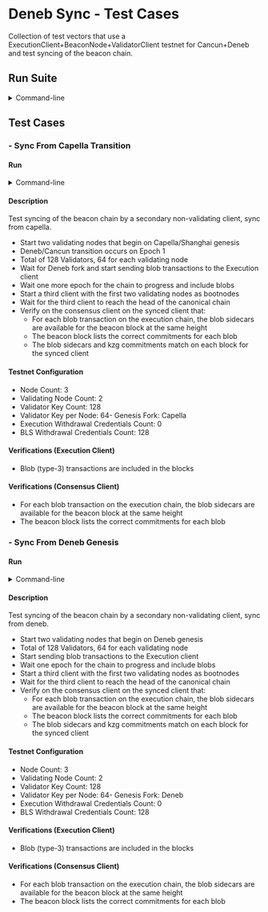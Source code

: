 # Deneb Sync - Test Cases

Collection of test vectors that use a ExecutionClient+BeaconNode+ValidatorClient testnet for Cancun+Deneb and test syncing of the beacon chain.

## Run Suite

<details>
<summary>Command-line</summary>

```bash
./hive --client <CLIENTS> --sim eth2/dencun --sim.limit "eth2-deneb-sync/"
```

</details>

## Test Cases

### - Sync From Capella Transition

#### Run

<details>
<summary>Command-line</summary>

```bash
./hive --client <CLIENTS> --sim eth2/dencun --sim.limit "eth2-deneb-sync/test-sync-from-capella-"
```

</details>

#### Description


Test syncing of the beacon chain by a secondary non-validating client, sync from capella.

- Start two validating nodes that begin on Capella/Shanghai genesis
- Deneb/Cancun transition occurs on Epoch 1
- Total of 128 Validators, 64 for each validating node
- Wait for Deneb fork and start sending blob transactions to the Execution client
- Wait one more epoch for the chain to progress and include blobs
- Start a third client with the first two validating nodes as bootnodes
- Wait for the third client to reach the head of the canonical chain
- Verify on the consensus client on the synced client that:
  - For each blob transaction on the execution chain, the blob sidecars are available for the
	beacon block at the same height
  - The beacon block lists the correct commitments for each blob
  - The blob sidecars and kzg commitments match on each block for the synced client


#### Testnet Configuration


- Node Count: 3
- Validating Node Count: 2
- Validator Key Count: 128
- Validator Key per Node: 64- Genesis Fork: Capella
- Execution Withdrawal Credentials Count: 0
- BLS Withdrawal Credentials Count: 128

#### Verifications (Execution Client)


- Blob (type-3) transactions are included in the blocks

#### Verifications (Consensus Client)


- For each blob transaction on the execution chain, the blob sidecars are available for the beacon block at the same height
- The beacon block lists the correct commitments for each blob

### - Sync From Deneb Genesis

#### Run

<details>
<summary>Command-line</summary>

```bash
./hive --client <CLIENTS> --sim eth2/dencun --sim.limit "eth2-deneb-sync/test-sync-from-deneb-"
```

</details>

#### Description


Test syncing of the beacon chain by a secondary non-validating client, sync from deneb.

- Start two validating nodes that begin on Deneb genesis
- Total of 128 Validators, 64 for each validating node
- Start sending blob transactions to the Execution client
- Wait one epoch for the chain to progress and include blobs
- Start a third client with the first two validating nodes as bootnodes
- Wait for the third client to reach the head of the canonical chain
- Verify on the consensus client on the synced client that:
  - For each blob transaction on the execution chain, the blob sidecars are available for the
	beacon block at the same height
  - The beacon block lists the correct commitments for each blob
  - The blob sidecars and kzg commitments match on each block for the synced client


#### Testnet Configuration


- Node Count: 3
- Validating Node Count: 2
- Validator Key Count: 128
- Validator Key per Node: 64- Genesis Fork: Deneb
- Execution Withdrawal Credentials Count: 0
- BLS Withdrawal Credentials Count: 128

#### Verifications (Execution Client)


- Blob (type-3) transactions are included in the blocks

#### Verifications (Consensus Client)


- For each blob transaction on the execution chain, the blob sidecars are available for the beacon block at the same height
- The beacon block lists the correct commitments for each blob

